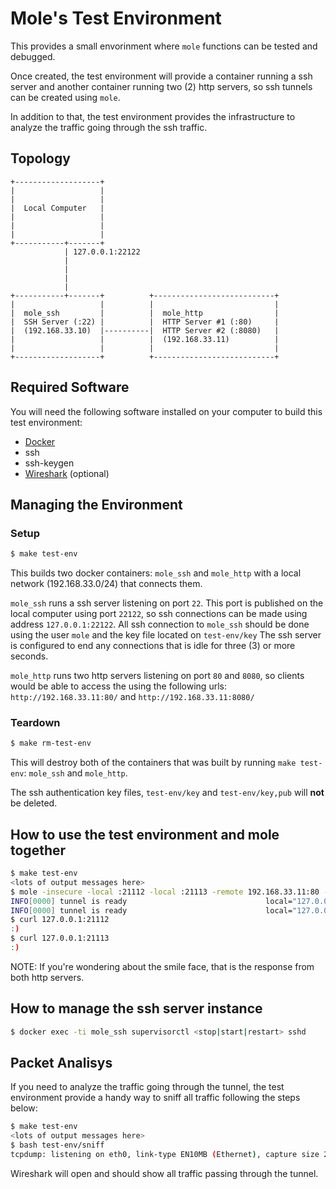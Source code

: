 # Mole's Test Environment

This provides a small envorinment where `mole` functions can be tested and
debugged.

Once created, the test environment will provide a container running a ssh
server and another container running two (2) http servers, so ssh tunnels can
be created using `mole`.

In addition to that, the test environment provides the infrastructure to
analyze the traffic going through the ssh traffic.

## Topology

```ascii
+-------------------+                                 
|                   |
|                   |
|  Local Computer   |
|                   |
|                   |
|                   |
+-----------+-------+                                 
            | 127.0.0.1:22122
            |
            |
            |
            | 
+-----------+-------+          +---------------------------+
|                   |          |                           |
|  mole_ssh         |          |  mole_http                |
|  SSH Server (:22) |          |  HTTP Server #1 (:80)     |
|  (192.168.33.10)  |----------|  HTTP Server #2 (:8080)   |
|                   |          |  (192.168.33.11)          |
|                   |          |                           |
+-------------------+          +---------------------------+
```

## Required Software

You will need the following software installed on your computer to build this
test environment:

* [Docker](https://docs.docker.com/install/)
* ssh
* ssh-keygen
* [Wireshark](https://www.wireshark.org/download.html) (optional)

## Managing the Environment

### Setup

```sh
$ make test-env
```

This builds two docker containers: `mole_ssh` and `mole_http` with a local
network (192.168.33.0/24) that connects them.

`mole_ssh` runs a ssh server listening on port `22`.
This port is published on the local computer using port `22122`, so ssh
connections can be made using address `127.0.0.1:22122`.
All ssh connection to `mole_ssh` should be done using the user `mole` and the
key file located on `test-env/key`
The ssh server is configured to end any connections that is idle for three (3)
or more seconds.

`mole_http` runs two http servers listening on port `80` and `8080`, so clients
would be able to access the using the following urls: `http://192.168.33.11:80/`
and `http://192.168.33.11:8080/`

### Teardown

```sh
$ make rm-test-env
```

This will destroy both of the containers that was built by running
`make test-env`: `mole_ssh` and `mole_http`.

The ssh authentication key files, `test-env/key` and `test-env/key,pub` will
**not** be deleted.

## How to use the test environment and mole together

```sh
$ make test-env
<lots of output messages here>
$ mole -insecure -local :21112 -local :21113 -remote 192.168.33.11:80 -remote 192.168.33.11:8080 -server mole@127.0.0.1:22122 -key test-env/ssh-server/keys/key -keep-alive-interval 2s
INFO[0000] tunnel is ready                               local="127.0.0.1:21113" remote="192.168.33.11:8080"
INFO[0000] tunnel is ready                               local="127.0.0.1:21112" remote="192.168.33.11:80"
$ curl 127.0.0.1:21112
:)
$ curl 127.0.0.1:21113
:)
```

NOTE: If you're wondering about the smile face, that is the response from both 
http servers.

## How to manage the ssh server instance

```sh
$ docker exec -ti mole_ssh supervisorctl <stop|start|restart> sshd
```

## Packet Analisys

If you need to analyze the traffic going through the tunnel, the test
environment provide a handy way to sniff all traffic following the steps below:

```sh
$ make test-env
<lots of output messages here>
$ bash test-env/sniff
tcpdump: listening on eth0, link-type EN10MB (Ethernet), capture size 262144 bytes
```

Wireshark will open and should show all traffic passing through the tunnel.
